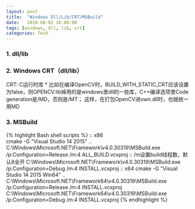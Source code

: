 ```yaml
---
layout: post
title:  "Windows Dll/Lib/CRT/MSBuild"
date:   2018-08-02 16:00:00
tags: [windows, dll, lib, crt]
categories: Tech
---
```


### 1. dll/lib

### 2. Windows CRT（dll/lib）
CRT: C运行时库
* 
比如在编译OpenCV时，BUILD_WITH_STATIC_CRT应该设置为false，则OPENCV.lib掉用的是windows里dll的一些库，C++编译选项里Code generation是/MD，否则是/MT；
这样，在打包OpenCV进own.dll时，也就统一用MD

### 3. MSBuild
{% highlight Bash shell scripts %}
:: x86  
cmake -G "Visual Studio 14 2015" ..
C:\Windows\Microsoft.NET\Framework\v4.0.30319\MSBuild.exe /p:Configuration=Release /m:4 ALL_BUILD.vcxproj :: /m设置build线程数，默认8全开
C:\Windows\Microsoft.NET\Framework\v4.0.30319\MSBuild.exe /p:Configuration=Debug /m:4 INSTALL.vcxproj
:: x64
cmake -G "Visual Studio 14 2015 Win64" ..
C:\Windows\Microsoft.NET\Framework64\v4.0.30319\MSBuild.exe /p:Configuration=Release /m:4 INSTALL.vcxproj
C:\Windows\Microsoft.NET\Framework64\v4.0.30319\MSBuild.exe /p:Configuration=Debug /m:4 INSTALL.vcxproj
{% endhighlight %}
